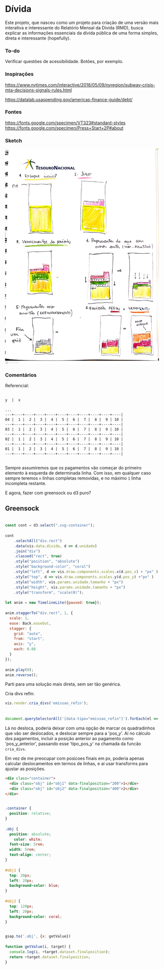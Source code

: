 # Dívida

Este projeto, que nasceu como um projeto para criação de uma versão mais interativa e interessante do Relatório Mensal da Dívida (RMD), busca explicar as informações essenciais da dívida pública de uma forma simples, direta e interessante (hopefully).

### To-do

Verificar questões de acessibilidade. Botões, por exemplo.

### Inspirações

https://www.nytimes.com/interactive/2018/05/09/nyregion/subway-crisis-mta-decisions-signals-rules.html

https://datalab.usaspending.gov/americas-finance-guide/debt/

### Fontes

https://fonts.google.com/specimen/VT323#standard-styles
https://fonts.google.com/specimen/Press+Start+2P#about


### Sketch

!["sketch"](./other/sketch.jpg)

### Comentários

Referencial: 

```

y  |  x

...
---+----+----+----+----+----+----+----+----+----+----|
04 |  1 |  2 |  3 |  4 |  5 |  6 |  7 |  8 |  9 | 10 |
---+----+----+----+----+----+----+----+----+----+----|
03 |  1 |  2 |  3 |  4 |  5 |  6 |  7 |  8 |  9 | 10 |
---+----+----+----+----+----+----+----+----+----+----|
02 |  1 |  2 |  3 |  4 |  5 |  6 |  7 |  8 |  9 | 10 |
---+----+----+----+----+----+----+----+----+----+----|
01 |  1 |  2 |  3 |  4 |  5 |  6 |  7 |  8 |  9 | 10 |
---+----+----+----+----+----+----+----+----+----+----|


```

Sempre assumiremos que os pagamentos vão começar do primeiro elemento à esquerda de determinada linha. Com isso, em qualquer caso sempre teremos `n` linhas completas removidas, e no máximo `1` linha incompleta restante.


E agora, fazer com greensock ou d3 puro?

## Greensock

```js

const cont = d3.select(".svg-container");

cont             
    .selectAll("div.rect")
    .data(vis.data.divida, d => d.unidade)
    .join("div")
    .classed("rect", true)
    .style("position", "absolute")
    .style("background-color", "coral")
    .style("left", d => vis.draw.components.scales.x(d.pos_x) + "px" )
    .style("top", d => vis.draw.components.scales.y(d.pos_y) +"px" )
    .style("width", vis.params.unidade.tamanho + "px")
    .style("height", vis.params.unidade.tamanho + "px")
    .style("transform", "scale(0)");

let anim = new TimelineLite({paused: true});

anim.staggerTo("div.rect", 1, {
  scale: 1,
  ease: Back.easeOut,
  stagger: {
    grid: "auto",
    from: "start",
    axis: "y",
    each: 0.08
  }
});

anim.play(0);
anim.reverse();

```

Parti para uma solução mais direta, sem ser tão genérica.



Cria divs refin: 

```js
vis.render.cria_divs('emissao_refin');


document.querySelectorAll('[data-tipo="emissao_refin"]').forEach(el => el.style.top = vis.render.components.scales.y(el.dataset.pos_y_emissao) + 'px')

```

Lá no desloca, poderia deixar com uma opção de marcar os quadradinhos que vão ser deslocados, e deslocar sempre para a 'pos_y'. Aí no cálculo dos pagamentos, incluir a posição anterior ao pagamento como 'pos_y_anterior', passando esse 'tipo_pos_y' na chamada da funcão `cria_divs`.


Em vez de me preocupar com posicoes finais em px, poderia apenas calcular deslocamentos em termos de linhas, e aí usar transforms para ajustar as posições.

```html
<div class="container">
  <div class="obj" id="obj1" data-finalposition="200">1</div>
  <div class="obj" id="obj2" data-finalposition="400">2</div>
</div>
```

```css

.container {
  position: relative;
}

.obj {
  position: absolute;
    color: white;
  font-size: 5rem;
  width: 5rem;
  text-align: center;
}

#obj1 {
  top: 20px;
  left: 20px;
  background-color: blue;
}

#obj2 {
  top: 120px;
  left: 20px;
  background-color: coral;
}
```

```js

gsap.to('.obj', {x: getValue})

function getValue(i, target) {
  console.log(i, +target.dataset.finalposition);
  return +target.dataset.finalposition;
}

```
